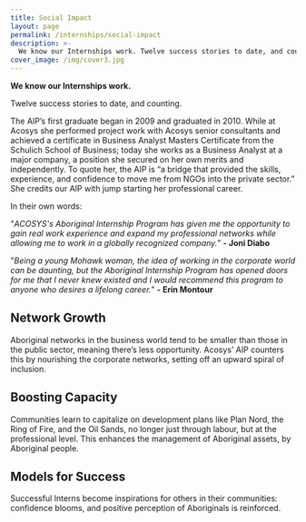 ```yaml
---
title: Social Impact
layout: page
permalink: /internships/social-impact
description: >-
  We know our Internships work. Twelve success stories to date, and counting.
cover_image: /img/cover3.jpg
---
```


**We know our Internships work.**

Twelve success stories to date, and counting.

The AIP’s first graduate began in 2009 and graduated in 2010. While at Acosys she performed project
work with Acosys senior consultants and achieved a certificate in Business Analyst Masters Certificate
from the Schulich School of Business; today she works as a Business Analyst at a major company, a
position she secured on her own merits and independently. To quote her, the AIP is “a bridge that
provided the skills, experience, and confidence to move me from NGOs into the private sector.” She
credits our AIP with jump starting her professional career.

In their own words:

"_ACOSYS's Aboriginal Internship Program has given me the opportunity to gain real work experience
and expand my professional networks while allowing me to work in a globally recognized company._" **- Joni Diabo**

"_Being a young Mohawk woman, the idea of working in the corporate world can be daunting, but the
Aboriginal Internship Program has opened doors for me that I never knew existed and I would
recommend this program to anyone who desires a lifelong career._"  **- Erin Montour**

## Network Growth

Aboriginal networks in the business world tend to be smaller than those in the public sector, meaning
there’s less opportunity. Acosys’ AIP counters this by nourishing the corporate networks, setting off an
upward spiral of inclusion.

## Boosting Capacity

Communities learn to capitalize on development plans like Plan Nord, the Ring of Fire, and the Oil
Sands, no longer just through labour, but at the professional level. This enhances the management of
Aboriginal assets, by Aboriginal people.

## Models for Success

Successful Interns become inspirations for others in their communities: confidence blooms, and
positive perception of Aboriginals is reinforced.
